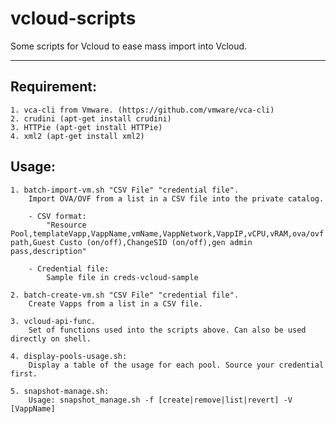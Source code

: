 # vcloud-scripts
Some scripts for Vcloud to ease mass import into Vcloud.

---

## Requirement:

	1. vca-cli from Vmware. (https://github.com/vmware/vca-cli)
	2. crudini (apt-get install crudini)
	3. HTTPie (apt-get install HTTPie)
	4. xml2 (apt-get install xml2)


## Usage:
	1. batch-import-vm.sh "CSV File" "credential file".
		Import OVA/OVF from a list in a CSV file into the private catalog.
		
		- CSV format:
			"Resource Pool,templateVapp,VappName,vmName,VappNetwork,VappIP,vCPU,vRAM,ova/ovf path,Guest Custo (on/off),ChangeSID (on/off),gen admin pass,description"

		- Credential file:
			Sample file in creds-vcloud-sample

	2. batch-create-vm.sh "CSV File" "credential file".
		Create Vapps from a list in a CSV file.

	3. vcloud-api-func.
		Set of functions used into the scripts above. Can also be used directly on shell.
	
	4. display-pools-usage.sh:
		Display a table of the usage for each pool. Source your credential first.
	
	5. snapshot-manage.sh:
		Usage: snapshot_manage.sh -f [create|remove|list|revert] -V [VappName]
	
